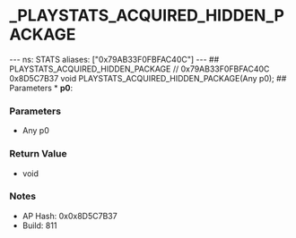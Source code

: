 # _PLAYSTATS_ACQUIRED_HIDDEN_PACKAGE

--- ns: STATS aliases: ["0x79AB33F0FBFAC40C"] --- ## PLAYSTATS_ACQUIRED_HIDDEN_PACKAGE  // 0x79AB33F0FBFAC40C 0x8D5C7B37 void PLAYSTATS_ACQUIRED_HIDDEN_PACKAGE(Any p0);   ## Parameters * **p0**:

### Parameters
* Any p0

### Return Value
* void

### Notes
* AP Hash: 0x0x8D5C7B37
* Build: 811


